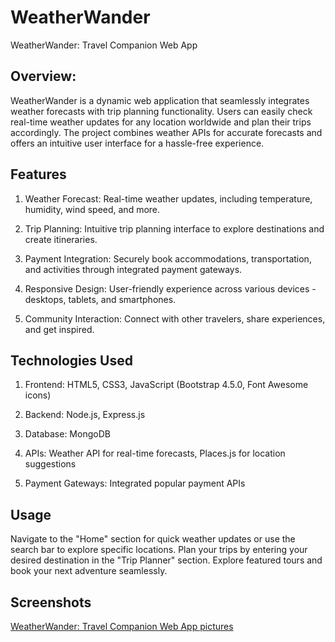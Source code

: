 # WeatherWander

WeatherWander: Travel Companion Web App

## Overview:

WeatherWander is a dynamic web application that seamlessly integrates weather forecasts with trip planning functionality. Users can easily check real-time weather updates for any location worldwide and plan their trips accordingly. The project combines weather APIs for accurate forecasts and offers an intuitive user interface for a hassle-free experience.

## Features

1. Weather Forecast:
Real-time weather updates, including temperature, humidity, wind speed, and more.

2. Trip Planning:
Intuitive trip planning interface to explore destinations and create itineraries.

3. Payment Integration:
Securely book accommodations, transportation, and activities through integrated payment gateways.

4. Responsive Design:
User-friendly experience across various devices - desktops, tablets, and smartphones.

5. Community Interaction:
Connect with other travelers, share experiences, and get inspired.

## Technologies Used

1. Frontend:
HTML5, CSS3, JavaScript (Bootstrap 4.5.0, Font Awesome icons)

2. Backend:
Node.js, Express.js

3. Database:
MongoDB

4. APIs:
Weather API for real-time forecasts, Places.js for location suggestions

5. Payment Gateways:
Integrated popular payment APIs

## Usage
Navigate to the "Home" section for quick weather updates or use the search bar to explore specific locations.
Plan your trips by entering your desired destination in the "Trip Planner" section.
Explore featured tours and book your next adventure seamlessly.

## Screenshots
[WeatherWander: Travel Companion Web App pictures](https://drive.google.com/drive/folders/1hegtmJqtmjEhyzMrBWagl02CCkPej0RH?usp=share_link)
